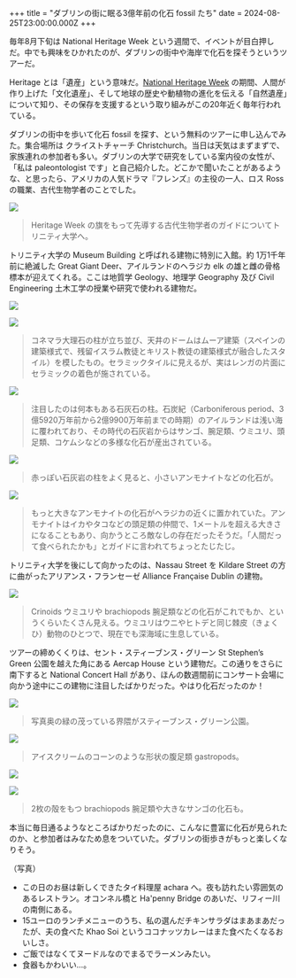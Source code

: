 +++
title = "ダブリンの街に眠る3億年前の化石 fossil たち"
date = 2024-08-25T23:00:00.000Z
+++

毎年8月下旬は National Heritage Week という週間で、イベントが目白押しだ。中でも興味をひかれたのが、ダブリンの街中や海岸で化石を探そうというツアーだ。

<!--more-->

Heritage とは「遺産」という意味だ。[National Heritage Week](https://www.heritageweek.ie/) の期間、人間が作り上げた「文化遺産」、そして地球の歴史や動植物の進化を伝える「自然遺産」について知り、その保存を支援するという取り組みがこの20年近く毎年行われている。

ダブリンの街中を歩いて化石 fossil を探す、という無料のツアーに申し込んでみた。集合場所は クライストチャーチ Christchurch。当日は天気はまずまずで、家族連れの参加者も多い。ダブリンの大学で研究をしている案内役の女性が、「私は paleontologist です」と自己紹介した。どこかで聞いたことがあるような、と思ったら、アメリカの人気ドラマ『フレンズ』の主役の一人、ロス Ross の職業、古代生物学者のことでした。

![](/2024-08-26_Fossil_8.webp)

> Heritage Week の旗をもって先導する古代生物学者のガイドについてトリニティ大学へ。

トリニティ大学の Museum Building と呼ばれる建物に特別に入館。約 1万1千年前に絶滅した Great Giant Deer、アイルランドのヘラジカ elk の雄と雌の骨格標本が迎えてくれる。ここは地質学 Geology、地理学 Geography 及び Civil Engineering 土木工学の授業や研究で使われる建物だ。

![](/2024-08-26_Fossil_10.webp)

![](/2024-08-26_Fossil_9.webp)

> コネマラ大理石の柱が立ち並び、天井のドームはムーア建築（スペインの建築様式で、残留イスラム教徒とキリスト教徒の建築様式が融合したスタイル）を模したもの。セラミックタイルに見えるが、実はレンガの片面にセラミックの着色が施されている。

![](/2024-08-26_Fossil_1.webp)

> 注目したのは何本もある石灰石の柱。石炭紀（Carboniferous period、3億5920万年前から2億9900万年前までの時期）のアイルランドは浅い海に覆われており、その時代の石灰岩からはサンゴ、腕足類、ウミユリ、頭足類、コケムシなどの多様な化石が産出されている。

![](/2024-08-26_Fossil_11.webp)

> 赤っぽい石灰岩の柱をよく見ると、小さいアンモナイトなどの化石が。

![](/2024-08-26_Fossil_7.webp)

> もっと大きなアンモナイトの化石がヘラジカの近くに置かれていた。アンモナイトはイカやタコなどの頭足類の仲間で、1メートルを超える大きさになることもあり、向かうところ敵なしの存在だったそうだ。「人間だって食べられたかも」とガイドに言われてちょっとたじたじ。

トリニティ大学を後にして向かったのは、Nassau Street を Kildare Street の方に曲がったアリアンス・フランセーゼ Alliance Française Dublin の建物。

![](/2024-08-26_Fossil_6.webp)

> Crinoids ウミユリや brachiopods 腕足類などの化石がこれでもか、というくらいたくさん見える。ウミユリはウニやヒトデと同じ棘皮（きょくひ）動物のひとつで、現在でも深海域に生息している。

ツアーの締めくくりは、セント・スティーブンス・グリーン St Stephen’s Green 公園を越えた角にある Aercap House という建物だ。この通りをさらに南下すると National Concert Hall があり、ほんの数週間前にコンサート会場に向かう途中にこの建物に注目したばかりだった。やはり化石だったのか！

![](/2024-08-26_Fossil_5.webp)

> 写真奥の緑の茂っている界隈がスティーブンス・グリーン公園。

![](/2024-08-26_Fossil_4.webp)

> アイスクリームのコーンのような形状の腹足類 gastropods。

![](/2024-08-26_Fossil_2.webp)

![](/2024-08-26_Fossil_3.webp)

> 2枚の殻をもつ brachiopods 腕足類や大きなサンゴの化石も。

本当に毎日通るようなところばかりだったのに、こんなに豊富に化石が見られたのか、と参加者はみなため息をついていた。ダブリンの街歩きがもっと楽しくなりそう。

（写真）

* この日のお昼は新しくできたタイ料理屋 achara へ。夜も訪れたい雰囲気のあるレストラン。オコンネル橋と Ha'penny Bridge のあいだ、リフィー川の南側にある。
* 15ユーロのランチメニューのうち、私の選んだチキンサラダはまあまあだったが、夫の食べた Khao Soi というココナッツカレーはまた食べたくなるおいしさ。
* ご飯ではなくてヌードルなのでまるでラーメンみたい。
* 食器もかわいい...。
